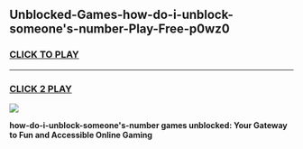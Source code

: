 
## Unblocked-Games-how-do-i-unblock-someone's-number-Play-Free-p0wz0
<h3>
<a href="https://premium76.site?title=how-do-i-unblock-someone's-number&ref=20M">CLICK TO PLAY</a></h3>
<hr>

<h3>
<a href="https://premium76.site?title=how-do-i-unblock-someone's-number&ref=20M">CLICK 2 PLAY</a>
  
</h3>

<a href="https://premium76.site?title=how-do-i-unblock-someone's-number&ref=19M"><img src="https://clearcache.store/games.png"></a>


**how-do-i-unblock-someone's-number games unblocked: Your Gateway to Fun and Accessible Online Gaming**
